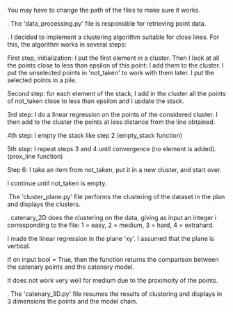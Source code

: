 You may have to change the path of the files to make sure it works.

. The 'data_processing.py' file is responsible for retrieving point data.

. I decided to implement a clustering algorithm suitable for close lines. For this, the algorithm works in several steps:

First step, initialization: I put the first element in a cluster. Then I look at all the points close to less than epsilon of this point: I add them to the cluster. I put the unselected points in 'not_taken' to work with them later. I put the selected points in a pile.

Second step: for each element of the stack, I add in the cluster all the points of not_taken close to less than epsilon and I update the stack.

3rd step: I do a linear regression on the points of the considered cluster. I then add to the cluster the points at less distance from the line obtained.

4th step: I empty the stack like step 2 (empty_stack function)

5th step: I repeat steps 3 and 4 until convergence (no element is added). (prox_line function)

Step 6: I take an item from not_taken, put it in a new cluster, and start over.

I continue until not_taken is empty.

.The 'cluster_plane.py' file performs the clustering of the dataset in the plan and displays the clusters.

. catenary_2D does the clustering on the data, giving as input an integer i corresponding to the file: 1 = easy, 2 = medium, 3 = hard, 4 = extrahard.

I made the linear regression in the plane 'xy'. I assumed that the plane is vertical.

If on input bool = True, then the function returns the comparison between the catenary points and the catenary model.

It does not work very well for medium due to the proximoity of the points.

. The 'catenary_3D.py' file resumes the results of clustering and displays in 3 dimensions the points and the model chain.
